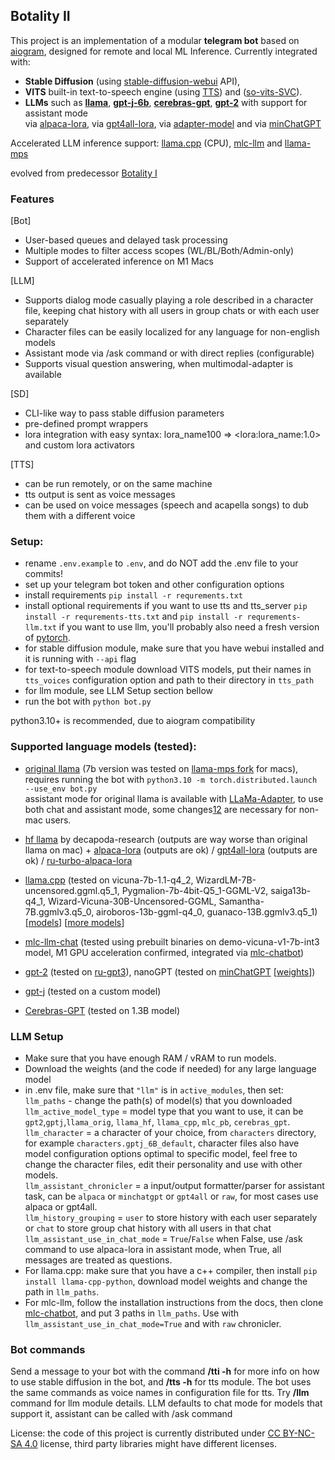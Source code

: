 ## Botality II  
  
This project is an implementation of a modular **telegram bot** based on [aiogram](https://github.com/aiogram/aiogram), designed for remote and local ML Inference. Currently integrated with:
-  **Stable Diffusion** (using [stable-diffusion-webui](https://github.com/AUTOMATIC1111/stable-diffusion-webui) API),
-  **VITS** built-in text-to-speech engine (using [TTS](https://github.com/coqui-ai/TTS)) and ([so-vits-SVC](https://github.com/svc-develop-team/so-vits-svc/tree/4.0)).  
-  **LLMs** such as **[llama](https://github.com/facebookresearch/llama)**, **[gpt-j-6b](https://github.com/kingoflolz/mesh-transformer-jax#gpt-j-6b)**, **[cerebras-gpt](https://github.com/Cerebras/modelzoo)**, **[gpt-2](https://huggingface.co/gpt2)** with support for assistant mode   
via [alpaca-lora](https://github.com/tloen/alpaca-lora), via [gpt4all-lora](https://github.com/nomic-ai/gpt4all#reproducibility), via [adapter-model](https://github.com/ZrrSkywalker/LLaMA-Adapter) and via [minChatGPT](https://github.com/ethanyanjiali/minChatGPT)  

Accelerated LLM inference support: [llama.cpp](https://github.com/ggerganov/llama.cpp) (CPU), [mlc-llm](https://github.com/mlc-ai/mlc-llm) and [llama-mps](https://github.com/remixer-dec/llama-mps/)
  
evolved from predecessor [Botality I](https://github.com/remixer-dec/ru-gpt3-telegram-bot)  

### Features
[Bot]
- User-based queues and delayed task processing
- Multiple modes to filter access scopes (WL/BL/Both/Admin-only)
- Support of accelerated inference on M1 Macs

[LLM]
- Supports dialog mode casually playing a role described in a character file, keeping chat history with all users in group chats or with each user separately
- Character files can be easily localized for any language for non-english models
- Assistant mode via /ask command or with direct replies (configurable)
- Supports visual question answering, when multimodal-adapter is available

[SD]
- CLI-like way to pass stable diffusion parameters
- pre-defined prompt wrappers
- lora integration with easy syntax: lora_name100 => &lt;lora:lora_name:1.0&gt; and custom lora activators

[TTS]
- can be run remotely, or on the same machine
- tts output is sent as voice messages
- can be used on voice messages (speech and acapella songs) to dub them with a different voice 
  
### Setup:
- rename `.env.example` to `.env`, and do NOT add the .env file to your commits! 
- set up your telegram bot token and other configuration options
- install requirements `pip install -r requrements.txt`
- install optional requirements if you want to use tts and tts_server `pip install -r requrements-tts.txt` and `pip install -r requrements-llm.txt` if you want to use llm, you'll probably also need a fresh version of [pytorch](https://pytorch.org/get-started/locally/).
- for stable diffusion module, make sure that you have webui installed and it is running with `--api` flag
- for text-to-speech module download VITS models, put their names in `tts_voices` configuration option and path to their directory in `tts_path`
- for llm module, see LLM Setup section bellow
- run the bot with `python bot.py`  
  
python3.10+ is recommended, due to aiogram compatibility  
### Supported language models (tested): 

- [original llama](https://github.com/facebookresearch/llama/blob/main/example.py) (7b version was tested on [llama-mps fork](https://github.com/remixer-dec/llama-mps/tree/multimodal-adapter) for macs), requires running the bot with `python3.10 -m torch.distributed.launch --use_env bot.py`  
assistant mode for original llama is available with [LLaMa-Adapter](https://github.com/ZrrSkywalker/LLaMA-Adapter), to use both chat and assistant mode, some changes[1](https://github.com/remixer-dec/llama-mps/commit/a9b319a927461e4d9b5d74789b3b4a079cb90620)[2](https://github.com/remixer-dec/llama-mps/commit/74e9734eefaba721d03974924d0a43175237f32c) are necessary for non-mac users.
- [hf llama](https://huggingface.co/decapoda-research/llama-7b-hf/tree/main) by decapoda-research (outputs are way worse than original llama on mac) + [alpaca-lora](https://github.com/tloen/alpaca-lora) (outputs are ok) / [gpt4all-lora](https://github.com/nomic-ai/gpt4all#reproducibility) (outputs are ok) / [ru-turbo-alpaca-lora](https://huggingface.co/IlyaGusev/llama_7b_ru_turbo_alpaca_lora)
- [llama.cpp](https://github.com/abetlen/llama-cpp-python) (tested on vicuna-7b-1.1-q4_2, WizardLM-7B-uncensored.ggml.q5_1, Pygmalion-7b-4bit-Q5_1-GGML-V2, saiga13b-q4_1, Wizard-Vicuna-30B-Uncensored-GGML, Samantha-7B.ggmlv3.q5_0, airoboros-13b-ggml-q4_0, guanaco-13B.ggmlv3.q5_1)[[models](https://github.com/nomic-ai/gpt4all-chat#manual-download-of-models)] [[more models](https://huggingface.co/models?sort=downloads&search=ggml)]
- [mlc-llm-chat](https://mlc.ai/mlc-llm/#windows-linux-mac) (tested using prebuilt binaries on demo-vicuna-v1-7b-int3 model, M1 GPU acceleration confirmed, integrated via [mlc-chatbot](https://github.com/XinyuSun/mlc-chatbot))
- [gpt-2](https://huggingface.co/gpt2) (tested on [ru-gpt3](https://github.com/ai-forever/ru-gpts)), nanoGPT (tested on [minChatGPT](https://github.com/ethanyanjiali/minChatGPT) [[weights](https://huggingface.co/ethanyanjiali/minChatGPT/blob/main/final_ppo_model_gpt2medium.pt)])

- [gpt-j](https://github.com/kingoflolz/mesh-transformer-jax#gpt-j-6b) (tested on a custom model)
- [Cerebras-GPT](https://github.com/Cerebras/modelzoo) (tested on 1.3B model)

### LLM Setup
- Make sure that you have enough RAM / vRAM to run models.
- Download the weights (and the code if needed) for any large language model
- in .env file, make sure that `"llm"` is in `active_modules`, then set:  
`llm_paths` - change the path(s) of model(s) that you downloaded  
`llm_active_model_type` = model type that you want to use, it can be `gpt2`,`gptj`,`llama_orig`, `llama_hf`, `llama_cpp`, `mlc_pb`,  `cerebras_gpt`.  
`llm_character` = a character of your choice, from `characters` directory, for example `characters.gptj_6B_default`, character files also have model configuration options optimal to specific model, feel free to change the character files, edit their personality and use with other models.  
`llm_assistant_chronicler` = a input/output formatter/parser for assistant task, can be `alpaca` or `minchatgpt` or `gpt4all` or `raw`, for most cases use alpaca or gpt4all.  
`llm_history_grouping` = `user` to store history with each user separately or `chat` to store group chat history with all users in that chat  
`llm_assistant_use_in_chat_mode` = `True`/`False` when False, use /ask command to use alpaca-lora in assistant mode, when True, all messages are treated as questions.
- For llama.cpp: make sure that you have a c++ compiler, then install `pip install llama-cpp-python`, download model weights and change the path in `llm_paths`.
- For mlc-llm, follow the installation instructions from the docs, then clone [mlc-chatbot](https://github.com/XinyuSun/mlc-chatbot), and put 3 paths in `llm_paths`. Use with `llm_assistant_use_in_chat_mode=True` and with `raw` chronicler.  
  
  
### Bot commands
Send a message to your bot with the command **/tti -h** for more info on how to use stable diffusion in the bot, and **/tts -h** for tts module. The bot uses the same commands as voice names in configuration file for tts. Try **/llm** command for llm module details. LLM defaults to chat mode for models that support it, assistant can be called with /ask command
  
License: the code of this project is currently distributed under [CC BY-NC-SA 4.0](https://creativecommons.org/licenses/by-nc-sa/4.0/) license, third party libraries might have different licenses.